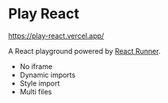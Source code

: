 # Play React

https://play-react.vercel.app/

A React playground powered by [React Runner](https://github.com/Mrxyy/react-runner).

- No iframe
- Dynamic imports
- Style import
- Multi files
